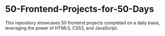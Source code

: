 # 50-Frontend-Projects-for-50-Days
This repository showcases 50 frontend projects completed on a daily basis, leveraging the power of  HTML5, CSS3, and JavaScript.
